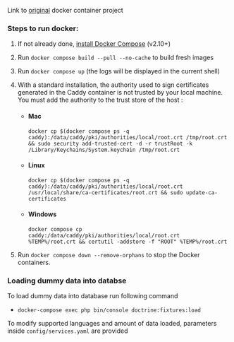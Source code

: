 Link to [original](https://github.com/dunglas/symfony-docker) docker container project
### Steps to run docker:  
1.  If not already done,  [install Docker Compose](https://docs.docker.com/compose/install/)  (v2.10+)
2.  Run  `docker compose build --pull --no-cache`  to build fresh images
3.  Run  `docker compose up`  (the logs will be displayed in the current shell)
4.  With a standard installation, the authority used to sign certificates generated in the Caddy container is not trusted by your local machine. You must add the authority to the trust store of the host :
	- #### Mac
		`docker cp $(docker compose ps -q caddy):/data/caddy/pki/authorities/local/root.crt /tmp/root.crt && sudo security add-trusted-cert -d -r trustRoot -k /Library/Keychains/System.keychain /tmp/root.crt`
	- #### Linux
		`docker cp $(docker compose ps -q caddy):/data/caddy/pki/authorities/local/root.crt /usr/local/share/ca-certificates/root.crt && sudo update-ca-certificates`
	- #### Windows
		`docker compose cp caddy:/data/caddy/pki/authorities/local/root.crt %TEMP%/root.crt && certutil -addstore -f "ROOT" %TEMP%/root.crt`
		
5.  Run  `docker compose down --remove-orphans`  to stop the Docker containers.

### Loading dummy data into databse

To load dummy data into database run following command

- `docker-compose exec php bin/console doctrine:fixtures:load`

To modify supported languages and amount of data loaded, parameters inside `config/services.yaml` are provided
		
